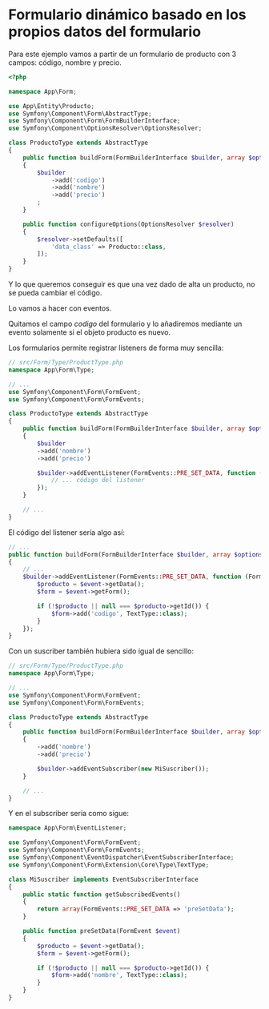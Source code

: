 Formulario dinámico basado en los propios datos del formulario
==============================================================

Para este ejemplo vamos a partir de un formulario de producto con 3 campos: código, nombre y precio.

```php
<?php

namespace App\Form;

use App\Entity\Producto;
use Symfony\Component\Form\AbstractType;
use Symfony\Component\Form\FormBuilderInterface;
use Symfony\Component\OptionsResolver\OptionsResolver;

class ProductoType extends AbstractType
{
    public function buildForm(FormBuilderInterface $builder, array $options)
    {
        $builder
            ->add('codigo')
            ->add('nombre')
            ->add('precio')
        ;
    }

    public function configureOptions(OptionsResolver $resolver)
    {
        $resolver->setDefaults([
            'data_class' => Producto::class,
        ]);
    }
}
```

Y lo que queremos conseguir es que una vez dado de alta un producto, no se pueda cambiar el código.

Lo vamos a hacer con eventos.

Quitamos el campo *codigo* del formulario y lo añadiremos mediante un evento solamente si el objeto producto es nuevo.

Los formularios permite registrar listeners de forma muy sencilla:

```php
// src/Form/Type/ProductType.php
namespace App\Form\Type;

// ...
use Symfony\Component\Form\FormEvent;
use Symfony\Component\Form\FormEvents;

class ProductoType extends AbstractType
{
    public function buildForm(FormBuilderInterface $builder, array $options)
    {
        $builder
        ->add('nombre')
        ->add('precio')

        $builder->addEventListener(FormEvents::PRE_SET_DATA, function (FormEvent $event) {
            // ... código del listener
        });
    }

    // ...
}
```

El código del listener sería algo así:

```php
// ...
public function buildForm(FormBuilderInterface $builder, array $options)
{
    // ...
    $builder->addEventListener(FormEvents::PRE_SET_DATA, function (FormEvent $event) {
        $producto = $event->getData();
        $form = $event->getForm();

        if (!$producto || null === $producto->getId()) {
            $form->add('codigo', TextType::class);
        }
    });
}
```

Con un suscriber también hubiera sido igual de sencillo:

```php
// src/Form/Type/ProductType.php
namespace App\Form\Type;

// ...
use Symfony\Component\Form\FormEvent;
use Symfony\Component\Form\FormEvents;

class ProductoType extends AbstractType
{
    public function buildForm(FormBuilderInterface $builder, array $options)
    {
        ->add('nombre')
        ->add('precio')

        $builder->addEventSubscriber(new MiSuscriber());
    }

    // ...
}
```

Y en el subscriber sería como sigue:

```php
namespace App\Form\EventListener;

use Symfony\Component\Form\FormEvent;
use Symfony\Component\Form\FormEvents;
use Symfony\Component\EventDispatcher\EventSubscriberInterface;
use Symfony\Component\Form\Extension\Core\Type\TextType;

class MiSuscriber implements EventSubscriberInterface
{
    public static function getSubscribedEvents()
    {
        return array(FormEvents::PRE_SET_DATA => 'preSetData');
    }

    public function preSetData(FormEvent $event)
    {
        $producto = $event->getData();
        $form = $event->getForm();

        if (!$producto || null === $producto->getId()) {
            $form->add('nombre', TextType::class);
        }
    }
}
```

